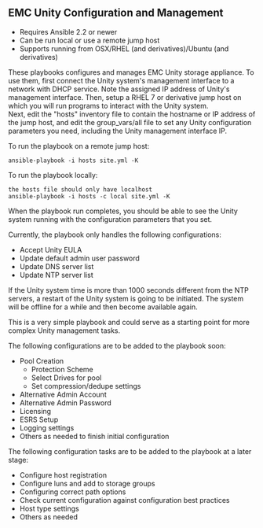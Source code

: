 ## EMC Unity Configuration and Management

- Requires Ansible 2.2 or newer
- Can be run local or use a remote jump host
- Supports running from OSX/RHEL (and derivatives)/Ubuntu (and derivatives)

These playbooks configures and manages EMC Unity storage appliance.
To use them, first connect the Unity system's management interface to 
a network with DHCP service. Note the assigned IP address of Unity's
management interface. Then, setup a RHEL 7 or derivative jump host on which 
you will run programs to interact with the Unity system.  
Next, edit the "hosts" inventory file to contain the
hostname or IP address of the jump host, and edit the group_vars/all file to 
set any Unity configuration parameters you need, including the Unity management 
interface IP.

To run the playbook on a remote jump host:

	ansible-playbook -i hosts site.yml -K

To run the playbook locally:

    the hosts file should only have localhost
    ansible-playbook -i hosts -c local site.yml -K 

When the playbook run completes, you should be able to see the Unity system 
running with the configuration parameters that you set.

Currently, the playbook only handles the following configurations:

- Accept Unity EULA
- Update default admin user password
- Update DNS server list
- Update NTP server list

If the Unity system time is more than 1000 seconds different from the NTP servers, 
a restart of the Unity system is going to be initiated. The system will be offline 
for a while and then become available again.

This is a very simple playbook and could serve as a starting point for more
complex Unity management tasks. 

The following configurations are to be added to the playbook soon:

- Pool Creation
  * Protection Scheme
  * Select Drives for pool
  * Set compression/dedupe settings
- Alternative Admin Account
- Alternative Admin Password
- Licensing
- ESRS Setup
- Logging settings
- Others as needed to finish initial configuration

The following configuration tasks are to be added to the playbook at a later stage:
- Configure host registration
- Configure luns and add to storage groups
- Configuring correct path options
- Check current configuration against configuration best practices
- Host type settings
- Others as needed

